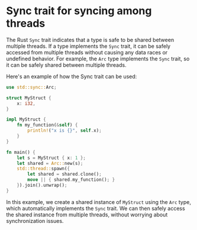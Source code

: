 # Sync trait for syncing among threads

The Rust `Sync` trait indicates that a type is safe to be shared between multiple threads. If a type implements the `Sync` trait, it can be safely accessed from multiple threads without causing any data races or undefined behavior. For example, the `Arc` type implements the `Sync` trait, so it can be safely shared between multiple threads.

Here's an example of how the Sync trait can be used:

```rust
use std::sync::Arc;

struct MyStruct {
    x: i32,
}

impl MyStruct {
    fn my_function(&self) {
        println!("x is {}", self.x);
    }
}

fn main() {
    let s = MyStruct { x: 1 };
    let shared = Arc::new(s);
    std::thread::spawn({
        let shared = shared.clone();
        move || { shared.my_function(); }
    }).join().unwrap();
}
```

In this example, we create a shared instance of `MyStruct` using the `Arc` type, which automatically implements the `Sync` trait. We can then safely access the shared instance from multiple threads, without worrying about synchronization issues.
